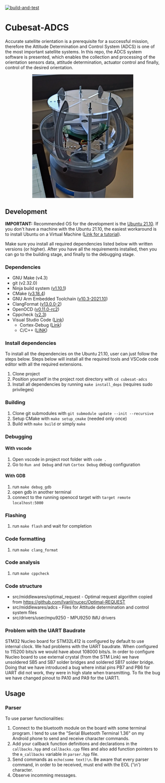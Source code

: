 [![build-and-test](https://github.com/IvanVnucec/cubesat-adcs/actions/workflows/build_and_test.yml/badge.svg)](https://github.com/IvanVnucec/cubesat-adcs/actions/workflows/build_and_test.yml)

# Cubesat-ADCS
Accurate satellite orientation is a prerequisite for a successful mission, therefore the Attitude Determination and Control System (ADCS) is one of the most important satellite systems. In this repo, the ADCS system software is presented, which enables the collection and processing of the orientation sensors data, attitude determination, actuator control and finally, control of the desired orientation.

<p align="middle">
  <img src="docs/images/adcs_system.png" height="400"/>
</p>

## Development
 <b>IMPORTANT:</b> Recommended OS for the development is the [Ubuntu 21.10](https://ubuntu.com/download/desktop). If you don't have a machine with the Ubuntu 21.10, the easiest workaround is to install Ubuntu on a Virtual Machine ([Link for a tutorial](https://www.youtube.com/watch?v=0CgNfilnJPY)).
<p>Make sure you install all required dependencies listed below with written versions (or higher). After you have all the requirements installed, then you can go to the building stage, and finally to the debugging stage.</p>

### Dependencies
- GNU Make (v4.3)
- git (v2.32.0)
- Ninja build system ([v1.10.1](https://github.com/ninja-build/ninja/releases/tag/v1.10.1))
- CMake ([v3.18.4](https://github.com/Kitware/CMake/releases/tag/v3.18.4))
- GNU Arm Embedded Toolchain ([v10.3-2021.10](https://developer.arm.com/tools-and-software/open-source-software/developer-tools/gnu-toolchain/gnu-rm/downloads))
- ClangFormat ([v13.0.0-2](https://github.com/llvm/llvm-project/releases/tag/llvmorg-12.0.0))
- OpenOCD ([v0.11.0-rc2](https://github.com/xpack-dev-tools/openocd-xpack/releases))
- Cppcheck ([v2.3](https://cppcheck.sourceforge.io/#download))
- Visual Studio Code ([Link](https://code.visualstudio.com/download))
    - Cortex-Debug ([Link](https://marketplace.visualstudio.com/items?itemName=marus25.cortex-debug))
    - C/C++ ([LINK](https://marketplace.visualstudio.com/items?itemName=ms-vscode.cpptools))

### Install dependencies
To install all the dependencies on the Ubuntu 21.10, user can just follow the steps below. Steps below will install all the required tools and VSCode code editor with all the required extensions.
1. Clone project 
2. Position yourself in the project root directory with `cd cubesat-adcs`
3. Install all dependencies by running `make install_deps` (requires sudo privileges)

### Building
1. Clone git submodules with `git submodule update --init --recursive`
2. Setup CMake with `make setup_cmake` (needed only once)
3. Build with `make build` or simply `make`

### Debugging
#### With vscode
1. Open vscode in project root folder with `code .`
2. Go to `Run and Debug` and run `Cortex Debug` debug configuration
#### With GDB
1. run `make debug_gdb`
2. open gdb in another terminal
3. connect to the running openocd target with `target remote localhost:5000`

### Flashing
1. run `make flash` and wait for completion

### Code formatting
1. run `make clang_format`

### Code analysis
1. run `make cppcheck`

### Code structure
- src/middlewares/optimal_request - Optimal request algorithm copied from https://github.com/IvanVnucec/Optimal-REQUEST
- src/middlewares/adcs - Files for Attitude determination and control system files
- src/drivers/user/mpu9250 - MPU9250 IMU drivers

### Problem with the UART Baudrate
STM32 Nucleo board for STM32L412 is configured by default to use internal clock. We had problems with the UART baudrate. When configured to 115200 bits/s we would have about 108000 bits/s. In order to configure Nucleo board to use external crystal (from the STM Link) we have unsoldered SB5 and SB7 solder bridges and soldered SB17 solder bridge. Doing that we have introduced a bug where initial pins PB7 and PB6 for UART did not work, they were in high state when transmitting. To fix the bug we have changed pinout to PA10 and PA9 for the UART1. 
	
## Usage
### Parser
To use parser functionalities:
1. Connect to the bluetooth module on the board with some terminal program. I tend to use the "Serial Bluetooth Terminal 1.36" on my Android phone to send and receive character commands. 
2. Add your callback function definitions and declarations in the `callbacks.hpp` and `callbacks.cpp` files and also add function pointers to the `m_callbacks` variable in `parser.hpp` file.
3. Send commands as `echo(some text)\n`. Be aware that every parser command, in order to be received, must end with the EOL ('\n') character.
4. Observe incomming messages.
